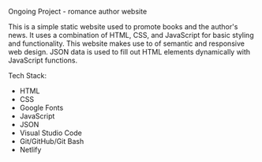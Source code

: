 Ongoing Project - romance author website

This is a simple static website used to promote books and the author's news. It uses a combination of HTML, CSS, and JavaScript for basic styling and functionality.
This website makes use to of semantic and responsive web design. JSON data is used to fill out HTML elements dynamically with JavaScript functions.

Tech Stack:
- HTML
- CSS
- Google Fonts
- JavaScript
- JSON
- Visual Studio Code
- Git/GitHub/Git Bash
- Netlify
